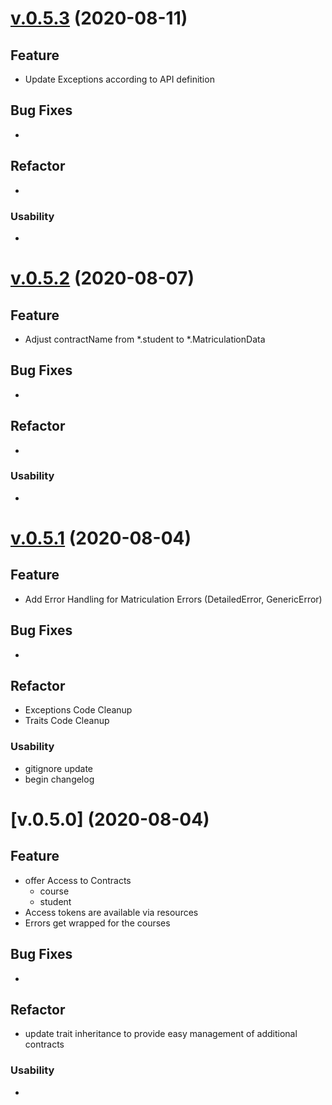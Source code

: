 # [v.0.5.3](https://github.com/upb-uc4/hyperledger_api/compare/v0.5.2...v0.5.3) (2020-08-11)

## Feature
- Update Exceptions according to API definition

## Bug Fixes
- 

## Refactor
- 

### Usability
- 

# [v.0.5.2](https://github.com/upb-uc4/hyperledger_api/compare/v0.5.1...v0.5.2) (2020-08-07)

## Feature
- Adjust contractName from *.student to *.MatriculationData

## Bug Fixes
- 

## Refactor
- 

### Usability
- 

# [v.0.5.1](https://github.com/upb-uc4/hyperledger_api/compare/v0.5...v0.5.1) (2020-08-04)

## Feature
- Add Error Handling for Matriculation Errors (DetailedError, GenericError)

## Bug Fixes
- 

## Refactor
- Exceptions Code Cleanup
- Traits Code Cleanup

### Usability
- gitignore update 
- begin changelog

# [v.0.5.0] (2020-08-04)

## Feature
- offer Access to Contracts
	- course
	- student
- Access tokens are available via resources
- Errors get wrapped for the courses

## Bug Fixes
- 

## Refactor
- update trait inheritance to provide easy management of additional contracts

### Usability
- 